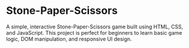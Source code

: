 # Stone-Paper-Scissors
A simple, interactive Stone-Paper-Scissors game built using HTML, CSS, and JavaScript. This project is perfect for beginners to learn basic game logic, DOM manipulation, and responsive UI design.
